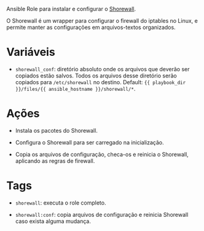 Ansible Role para instalar e configurar o [Shorewall](http://www.shorewall.net/).

O Shorewall é um wrapper para configurar o firewall do iptables no Linux, e
permite manter as configurações em arquivos-textos organizados.

# Variáveis

- `shorewall_conf`: diretório absoluto onde os arquivos que deverão ser
  copiados estão salvos. Todos os arquivos desse diretório serão copiados para
  `/etc/shorewall` no destino. Default: `{{ playbook_dir }}/files/{{
  ansible_hostname }}/shorewall/*`.

# Ações

- Instala os pacotes do Shorewall.

- Configura o Shorewall para ser carregado na inicialização.

- Copia os arquivos de configuração, checa-os e reinicia o Shorewall, aplicando
  as regras de firewall.

# Tags

- `shorewall`: executa o role completo.

- `shorewall:conf`: copia arquivos de configuração e reinicia Shorewall caso
  exista alguma mudança.

